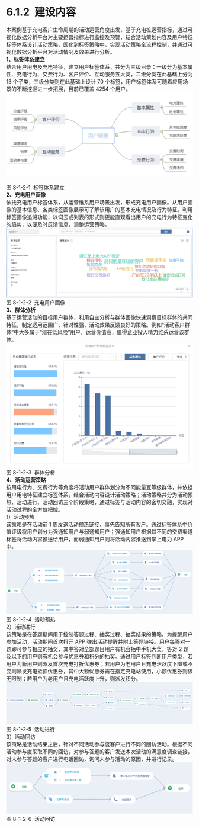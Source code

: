 # 6.1.2  建设内容

本案例基于充电客户生命周期的活动运营角度出发，基于充电桩运营指标，通过可视化数据分析平台对主要运营指标进行监控及预警，结合活动策划内容及用户特征标签体系设计活动策略，固化到标签策略中，实现活动策略全流程控制，并通过可视化数据分析平台对活动情况及效果进行分析。<br />**1、标签体系建立**<br />结合用户用电及充电特征，建立用户标签体系，共分为三级目录：一级分为基本属性、充电行为、交费行为、客户评价、互动服务五大类，二级分类在此基础上分为 13 个子类，三级分类则在此基础上设计 70 个标签，用户标签体系可随着应用场景的不断挖掘进一步拓展，目前已覆盖 4254 个用户。<br />![](<../../assets/images/(389).png#height=165&width=367>)  <br />图 8-1-2-1  标签体系建立<br />**2、充电用户画像**<br />依托充电用户标签体系，从运营维系用户场景出发，形成充电用户画像。从用户画像的基本信息、各类标签画像展示可了解该用户的基本充电情况及行为特征。利用标签画像追溯功能，以词云或列表的形式则更能直观看出用户的充电行为特征变化的趋势，以便及时反馈信息，调整运营策略。<br />![](<../../assets/images/(390).png#height=155&width=414>)<br />图 8-1-2-2  充电用户画像<br />**3、群体分析**<br />基于运营活动的目标用户群体，利用自主分析与群体画像快速洞察目标群体的共同特征，制定适用范围广、针对性强、活动效果反馈良好的策略。例如“活动客户群体”中大多属于“潜在低风险”用户，运营价值高，值得企业投入精力维系运营该群体。<br />![](<../../assets/images/(391).png#height=272&width=408>)<br />图 8-1-2-3  群体分析<br />**4、活动运营策略**<br />按用电行为、交费行为等角度将活动用户群体划分为不同能量豆等级群体，并依据用户用电特征建立标签体系，结合活动内容设计活动策略；活动策略共分为活动预热、活动进行、活动回访三个阶段策略，通过标签与活动内容的密切交融，实现对活动过程的全方位把控。<br />1）活动预热<br />该策略是在活动前 1 周发送活动预热链接，事先告知所有客户。通过标签体系中价值评级将用户划分为强通知用户与弱通知用户；强通知用户根据其不同的交费渠道标签将活动内容推送给用户，而弱通知用户则将活动内容推送到掌上电力 APP 中。<br />![](<../../assets/images/(392).png#height=143&width=414>)<br />图 8-1-2-4  活动预热<br />2）活动进行<br />该策略是在答题期间用于控制答题过程、抽奖过程、抽奖结果的策略。为提醒用户参加活动，活动期间首次打开 APP 弹出活动提醒并附上答题链接。用户每答对一题即可参与相应的抽奖，其中答对全部题目用户有机会抽中手机大奖，答对 2 题及以下的用户则有机会参与优惠券和积分的抽奖。通过用户标签判断用户类型，若用户为新用户则派发首次充电打折优惠券；若用户为老用户且充电活跃度下降或不变则派发充电抵扣优惠券，其中大额优惠券需在指定充电站使用，小额优惠券则该无限制；若用户为老用户且充电活跃度上升，则派发积分。<br />![](<../../assets/images/(393).png#height=94&width=415>)<br />图 8-1-2-5  活动进行<br />3）活动回访<br />该策略是活动结束之后，针对不同活动参与度客户进行不同的回访活动。根据不同活动参与度采取不同的回访，对参与答题的客户发送本次活动的满意度调查链接，对未参与答题的客户进行电话回访，询问未参与活动的原因，并进行记录。<br />![](<../../assets/images/(394).png#height=114&width=415>)<br />图 8-1-2-6  活动回访
<a name="XYlVZ"></a>